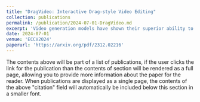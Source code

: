 ```yaml
---
title: "DragVideo: Interactive Drag-style Video Editing"
collection: publications
permalink: /publication/2024-07-01-DragVideo.md
excerpt: 'Video generation models have shown their superior ability to generate photo-realistic video. However, how to accurately control (or edit) the video remains a formidable challenge. The main issues are: 1) how to perform direct and accurate user control in editing; 2) how to execute editings like changing shape, expression, and layout without unsightly distortion and artifacts to the edited content; and 3) how to maintain spatio-temporal consistency of video after editing. To address the above issues, we propose **DragVideo**, a general drag-style video editing framework. Inspired by DragGAN, **DragVideo** addresses issues 1) and 2) by proposing the drag-style video latent optimization method which gives desired control by updating noisy video latent according to drag instructions through video-level drag objective function. We amend issue 3) by integrating the video diffusion model with sample-specific LoRA and Mutual Self-Attention in **DragVideo** to ensure the edited result is spatio-temporally consistent. We also present a series of testing examples for drag-style video editing and conduct extensive experiments across a wide array of challenging editing tasks, such as motion, skeleton editing, etc, underscoring **DragVideo** can edit video in an intuitive, faithful to the user's intention manner, with nearly unnoticeable distortion and artifacts, while maintaining spatio-temporal consistency. While traditional prompt-based video editing fails to do the former two and directly applying image drag editing fails in the last, **DragVideo**'s versatility and generality are emphasized.'
date: 2024-07-01
venue: 'ECCV2024'
paperurl: 'https://arxiv.org/pdf/2312.02216'
---
```


The contents above will be part of a list of publications, if the user clicks the link for the publication than the contents of section will be rendered as a full page, allowing you to provide more information about the paper for the reader. When publications are displayed as a single page, the contents of the above "citation" field will automatically be included below this section in a smaller font.
